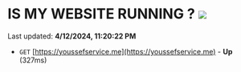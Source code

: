 # IS MY WEBSITE RUNNING ? [![](https://img.shields.io/static/v1?label=Sponsor&message=%E2%9D%A4&logo=GitHub&color=%23fe8e86)](https://github.com/sponsors/<username>)

Last updated: **4/12/2024, 11:20:22 PM**

- `GET` [https://youssefservice.me](https://youssefservice.me) - **Up** (327ms)
